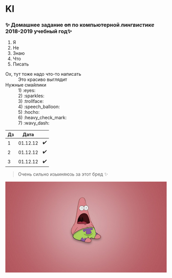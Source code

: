 # Kl
### :sparkles: Домашнее задание ~~оп~~ по **компьютерной _лингвистике_** 2018-2019 учебный год:sparkles:
1. Я
  1. Не
  2. Знаю
  3. Что
  4. Писать 
  
  
  <dl>
  <dt>Ох, тут тоже надо что-то написать</dt>
  <dd>Это красиво выглядит</dd>

  <dt>Нужные смайлики</dt>
  <dd>1) :eyes:</dd>
  <dd>2) :sparkles:</dd>
  <dd>3) :trollface:</dd>
  <dd>4) :speech_balloon:</dd>
  <dd>5) :hocho:</dd>
  <dd>6) :heavy_check_mark:</dd>
  <dd>7) :wavy_dash:</dd>
  
</dl>



|Дз             | Дата          |                    |
| ------------- |:-------------:| ------------------:|
| 1             | 01.12.12      | :heavy_check_mark: |
| 2             | 01.12.12      | :heavy_check_mark: |
| 3             | 01.12.12      | :heavy_check_mark: |



> Очень сильно изыиняюзь за этот бред :sparkles:

![alt text](https://github.com/LinKav20/Kl/blob/master/6491.jpg)
